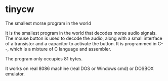 # tinycw
The smallest morse program in the world

It is the smallest program in the world that decodes morse audio signals.
The mouse button is used to decode the audio, along with a small interface of a transistor and a capacitor to activate the button.
It is programmed in C--, which is a mixture of C language and assembler.

The program only occupies 81 bytes.

It works on real 8086 machine (real DOS or Windows cmd) or DOSBOX emulator.
